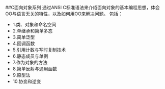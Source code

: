 ##C面向对象系列
通过ANSI C标准语法来介绍面向对象的基本编程思想，体会OO与语言无关的特性，以及如何用OO来解决问题。
包括：

* 1.类、对象和命名空间
* 2.单继承和简单多态
* 3.简单泛型
* 4.回调函数
* 5.引用计数与写时复制技术
* 6.静态成员与单例
* 7.作为对象的方法
* 8.简单反射与通用函数
* 9.原型法
* 10.协变和逆变


